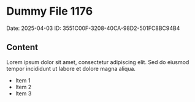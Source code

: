 # Dummy File 1176

Date: 2025-04-03
ID: 3551C00F-3208-40CA-98D2-501FC8BC94B4

## Content

Lorem ipsum dolor sit amet, consectetur adipiscing elit.
Sed do eiusmod tempor incididunt ut labore et dolore magna aliqua.

* Item 1
* Item 2
* Item 3
